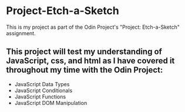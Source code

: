 # Project-Etch-a-Sketch
This is my project as part of the Odin Project's "Project: Etch-a-Sketch" assignment.

## This project will test my understanding of JavaScript, css, and html as I have covered it throughout my time with the Odin Project:
* JavaScript Data Types
* JavaScript Conditionals
* JavaScript Functions
* JavaScript DOM Manipulation
